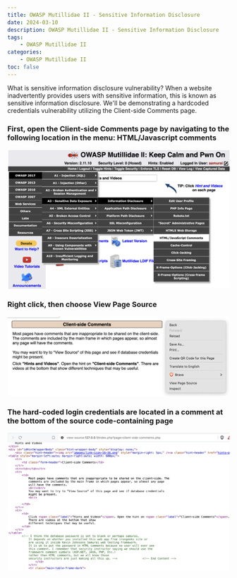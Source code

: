```yaml
---
title: OWASP Mutillidae II - Sensitive Information Disclosure
date: 2024-03-10
description: OWASP Mutillidae II - Sensitive Information Disclosure
tags: 
    - OWASP Mutillidae II
categories:  
    - OWASP Mutillidae II
toc: false
---
```


What is sensitive information disclosure vulnerability? When a website inadvertently provides users with sensitive information, this is known as sensitive information disclosure. We'll be demonstrating a hardcoded credentials vulnerability utilizing the Client-side Comments page.

### First, open the Client-side Comments page by navigating to the following location in the menu: HTML/Javascript comments

![Sensitive Information Disclosure](1.png)

### Right click, then choose View Page Source

![Sensitive Information Disclosure](2.png)

### The hard-coded login credentials are located in a comment at the bottom of the source code-containing page

![Sensitive Information Disclosure](3.png)
